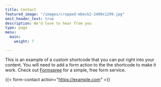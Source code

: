 ```yaml
---
title: Contact
featured_image: "/images/cropped-mbeck2-2400x1299.jpg"
omit_header_text: true
description: We'd love to hear from you
type: page
menu:
  main:
    weight: 7

---
```

This is an example of a custom shortcode that you can put right into your content. You will need to add a form action to the the shortcode to make it work. Check out [Formspree](https://formspree.io/) for a simple, free form service. 

{{< form-contact action="https://example.com"  >}}
